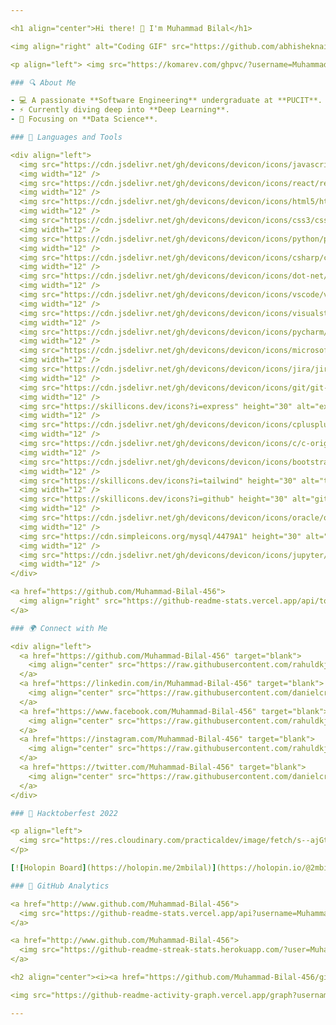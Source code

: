 ```yaml
---

<h1 align="center">Hi there! 👋 I'm Muhammad Bilal</h1>

<img align="right" alt="Coding GIF" src="https://github.com/abhisheknaiidu/abhisheknaiidu/blob/master/code.gif?raw=true" width="425" height="250" />

<p align="left"> <img src="https://komarev.com/ghpvc/?username=Muhammad-Bilal-456&label=Profile%20Views&color=0e75b6&style=flat" alt="Profile Views" /> </p>

### 🔍 About Me

- 💻 A passionate **Software Engineering** undergraduate at **PUCIT**.
- ⚡ Currently diving deep into **Deep Learning**.
- 🎯 Focusing on **Data Science**.

### 🚀 Languages and Tools

<div align="left">
  <img src="https://cdn.jsdelivr.net/gh/devicons/devicon/icons/javascript/javascript-original.svg" height="30" alt="javascript logo"  />
  <img width="12" />
  <img src="https://cdn.jsdelivr.net/gh/devicons/devicon/icons/react/react-original.svg" height="30" alt="react logo"  />
  <img width="12" />
  <img src="https://cdn.jsdelivr.net/gh/devicons/devicon/icons/html5/html5-original.svg" height="30" alt="html5 logo"  />
  <img width="12" />
  <img src="https://cdn.jsdelivr.net/gh/devicons/devicon/icons/css3/css3-original.svg" height="30" alt="css3 logo" />
  <img width="12" />
  <img src="https://cdn.jsdelivr.net/gh/devicons/devicon/icons/python/python-original.svg" height="30" alt="python logo"  />
  <img width="12" />
  <img src="https://cdn.jsdelivr.net/gh/devicons/devicon/icons/csharp/csharp-original.svg" height="30" alt="csharp logo"  />
  <img width="12" />
  <img src="https://cdn.jsdelivr.net/gh/devicons/devicon/icons/dot-net/dot-net-original.svg" height="30" alt="dot-net logo"  />
  <img width="12" />
  <img src="https://cdn.jsdelivr.net/gh/devicons/devicon/icons/vscode/vscode-original.svg" height="30" alt="vscode logo"  />
  <img width="12" />
  <img src="https://cdn.jsdelivr.net/gh/devicons/devicon/icons/visualstudio/visualstudio-plain.svg" height="30" alt="visualstudio logo"  />
  <img width="12" />
  <img src="https://cdn.jsdelivr.net/gh/devicons/devicon/icons/pycharm/pycharm-original.svg" height="30" alt="pycharm logo"  />
  <img width="12" />
  <img src="https://cdn.jsdelivr.net/gh/devicons/devicon/icons/microsoftsqlserver/microsoftsqlserver-plain.svg" height="30" alt="microsoftsqlserver logo"  />
  <img width="12" />
  <img src="https://cdn.jsdelivr.net/gh/devicons/devicon/icons/jira/jira-original.svg" height="30" alt="jira logo"  />
  <img width="12" />
  <img src="https://cdn.jsdelivr.net/gh/devicons/devicon/icons/git/git-original.svg" height="30" alt="git logo"  />
  <img width="12" />
  <img src="https://skillicons.dev/icons?i=express" height="30" alt="express logo"  />
  <img width="12" />
  <img src="https://cdn.jsdelivr.net/gh/devicons/devicon/icons/cplusplus/cplusplus-original.svg" height="30" alt="cplusplus logo"  />
  <img width="12" />
  <img src="https://cdn.jsdelivr.net/gh/devicons/devicon/icons/c/c-original.svg" height="30" alt="c logo"  />
  <img width="12" />
  <img src="https://cdn.jsdelivr.net/gh/devicons/devicon/icons/bootstrap/bootstrap-original.svg" height="30" alt="bootstrap logo"  />
  <img width="12" />
  <img src="https://skillicons.dev/icons?i=tailwind" height="30" alt="tailwindcss logo"  />
  <img width="12" />
  <img src="https://skillicons.dev/icons?i=github" height="30" alt="github logo"  />
  <img width="12" />
  <img src="https://cdn.jsdelivr.net/gh/devicons/devicon/icons/oracle/oracle-original.svg" height="30" alt="oracle logo"  />
  <img width="12" />
  <img src="https://cdn.simpleicons.org/mysql/4479A1" height="30" alt="mysql logo"  />
  <img width="12" />
  <img src="https://cdn.jsdelivr.net/gh/devicons/devicon/icons/jupyter/jupyter-original.svg" height="30" alt="jupyter notebook logo"  />
  <img width="12" />
</div>

<a href="https://github.com/Muhammad-Bilal-456">
  <img align="right" src="https://github-readme-stats.vercel.app/api/top-langs/?username=Muhammad-Bilal-456&langs_count=10&title_color=3382ed&text_color=ffffff&icon_color=3382ed&bg_color=000000&hide_border=true&locale=en&custom_title=Top%20%Languages" alt="Top Languages" />
</a>

### 🌍 Connect with Me

<div align="left">
  <a href="https://github.com/Muhammad-Bilal-456" target="blank">
    <img align="center" src="https://raw.githubusercontent.com/rahuldkjain/github-profile-readme-generator/master/src/images/icons/Social/github.svg" alt="GitHub" height="32" width="40" />
  </a>
  <a href="https://linkedin.com/in/Muhammad-Bilal-456" target="blank">
    <img align="center" src="https://raw.githubusercontent.com/danielcranney/readme-generator/main/public/icons/socials/linkedin.svg" alt="LinkedIn" height="32" width="40" />
  </a>
  <a href="https://www.facebook.com/Muhammad-Bilal-456" target="blank">
    <img align="center" src="https://raw.githubusercontent.com/rahuldkjain/github-profile-readme-generator/master/src/images/icons/Social/facebook.svg" alt="Facebook" height="32" width="40" />
  </a>
  <a href="https://instagram.com/Muhammad-Bilal-456" target="blank">
    <img align="center" src="https://raw.githubusercontent.com/rahuldkjain/github-profile-readme-generator/master/src/images/icons/Social/instagram.svg" alt="Instagram" height="32" width="40" />
  </a>
  <a href="https://twitter.com/Muhammad-Bilal-456" target="blank">
    <img align="center" src="https://raw.githubusercontent.com/danielcranney/readme-generator/main/public/icons/socials/twitter.svg" alt="Twitter" height="32" width="40" />
  </a>
</div>

### 🏅 Hacktoberfest 2022

<p align="left">
  <img src="https://res.cloudinary.com/practicaldev/image/fetch/s--ajGtUgSU--/c_limit,f_auto,fl_progressive,q_80,w_180/https://dev-to-uploads.s3.amazonaws.com/uploads/badge/badge_image/80/hacktoberfest2020-badge_2.png" alt="Hacktoberfest 2021 Badge" />
</p>

[![Holopin Board](https://holopin.me/2mbilal)](https://holopin.io/@2mbilal)

### 📶 GitHub Analytics

<a href="http://www.github.com/Muhammad-Bilal-456">
  <img src="https://github-readme-stats.vercel.app/api?username=Muhammad-Bilal-456&show_icons=true&title_color=3382ed&text_color=ffffff&icon_color=00ffff&bg_color=000000&hide_border=true" alt="GitHub Stats" />
</a>

<a href="http://www.github.com/Muhammad-Bilal-456">
  <img src="https://github-readme-streak-stats.herokuapp.com/?user=Muhammad-Bilal-456&stroke=ffffff&background=000000&ring=3382ed&fire=00ffff&currStreakNum=ffffff&currStreakLabel=3382ed&sideNums=ffffff&sideLabels=ffffff&dates=00ffff&hide_border=true" alt="GitHub Streak" />
</a>

<h2 align="center"><i><a href="https://github.com/Muhammad-Bilal-456/github-readme-activity-graph">📈 Activity Graph</a></i></h2>

<img src="https://github-readme-activity-graph.vercel.app/graph?username=Muhammad-Bilal-456&theme=react-dark&radius=10&area-color=3382ed" alt="Activity Graph" width="100%">

---
```

